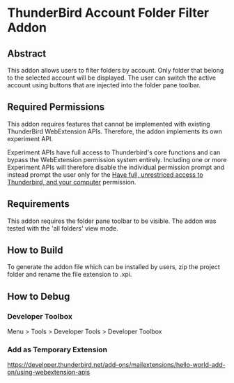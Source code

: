 # ThunderBird Account Folder Filter Addon

## Abstract

This addon allows users to filter folders by account. Only folder that belong to the selected account will be displayed. The user can switch the active account using buttons that are injected into the folder pane toolbar.

## Required Permissions

This addon requires features that cannot be implemented with existing ThunderBird WebExtension APIs. Therefore, the addon implements its own experiment API.

Experiment APIs have full access to Thunderbird's core functions and can bypass the WebExtension permission system entirely. Including one or more Experiment APIs will therefore disable the individual permission prompt and instead prompt the user only for the [Have full, unrestriced access to Thunderbird, and your computer](https://support.mozilla.org/en-US/kb/permission-request-messages-thunderbird-extensions) permission.

## Requirements

This addon requires the folder pane toolbar to be visible. The addon was tested with the 'all folders' view mode.

## How to Build

To generate the addon file which can be installed by users, zip the project folder and rename the file extension to .xpi.

## How to Debug

### Developer Toolbox

Menu > Tools > Developer Tools > Developer Toolbox

### Add as Temporary Extension

https://developer.thunderbird.net/add-ons/mailextensions/hello-world-add-on/using-webextension-apis
